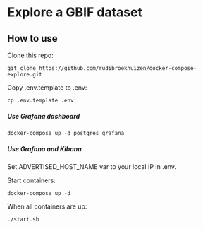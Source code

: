 # Explore a GBIF dataset


## How to use
Clone this repo:
```
git clone https://github.com/rudibroekhuizen/docker-compose-explore.git
```

Copy .env.template to .env:
```
cp .env.template .env
```

##### Use Grafana dashboard
```
docker-compose up -d postgres grafana
```

##### Use Grafana and Kibana 

Set ADVERTISED_HOST_NAME var to your local IP in .env.

Start containers:
```
docker-compose up -d 
```

When all containers are up:
```
./start.sh
```
